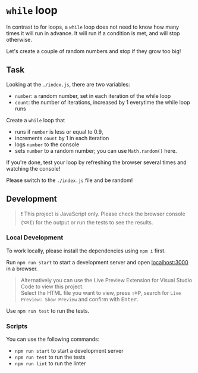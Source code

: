 # `while` loop

In contrast to for loops, a `while` loop does not need to know how many times it will run in advance. It will run if a condition is met, and will stop otherwise.

Let's create a couple of random numbers and stop if they grow too big!

## Task

Looking at the `./index.js`, there are two variables:

-   `number`: a random number, set in each iteration of the while loop
-   `count`: the number of iterations, increased by 1 everytime the while loop runs

Create a `while` loop that

-   runs if `number` is less or equal to 0.9,
-   increments `count` by 1 in each iteration
-   logs `number` to the console
-   sets `number` to a random number; you can use `Math.random()` here.

If you're done, test your loop by refreshing the browser several times and watching the console!

Please switch to the `./index.js` file and be random!

## Development

> ❗️ This project is JavaScript only. Please check the browser console (<kbd>⌥</kbd><kbd>⌘</kbd><kbd>I</kbd>) for the output or run the tests to see the results.

### Local Development

To work locally, please install the dependencies using `npm i` first.

Run `npm run start` to start a development server and open [localhost:3000](http://localhost:3000) in a browser.

> Alternatively you can use the Live Preview Extension for Visual Studio Code to view this project.  
> Select the HTML file you want to view, press <kbd>⇧</kbd><kbd>⌘</kbd><kbd>P</kbd>, search for `Live Preview: Show Preview` and confirm with <kbd>Enter</kbd>.

Use `npm run test` to run the tests.

### Scripts

You can use the following commands:

-   `npm run start` to start a development server
-   `npm run test` to run the tests
-   `npm run lint` to run the linter
